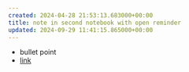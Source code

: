 ```yaml
---
created: 2024-04-28 21:53:13.683000+00:00
title: note in second notebook with open reminder
updated: 2024-09-29 11:41:15.865000+00:00
---
```


- bullet point
- [link](../My%20Notebook/Sample%20note%20with%20completed%20reminder.md)